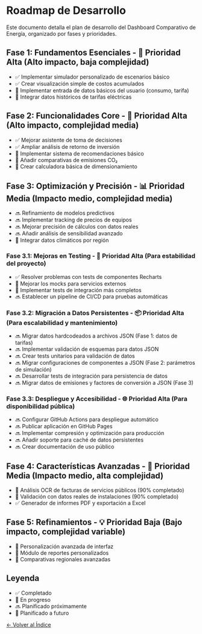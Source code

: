 # Roadmap de Desarrollo

Este documento detalla el plan de desarrollo del Dashboard Comparativo de Energía, organizado por fases y prioridades.

## Fase 1: Fundamentos Esenciales - 🎯 Prioridad Alta (Alto impacto, baja complejidad)

- ✅ Implementar simulador personalizado de escenarios básico
- ✅ Crear visualización simple de costos acumulados
- 🔄 Implementar entrada de datos básicos del usuario (consumo, tarifa)
- 🔄 Integrar datos históricos de tarifas eléctricas

## Fase 2: Funcionalidades Core - 🎯 Prioridad Alta (Alto impacto, complejidad media)

- ✅ Mejorar asistente de toma de decisiones
- ✅ Ampliar análisis de retorno de inversión
- 🔄 Implementar sistema de recomendaciones básico
- 🔄 Añadir comparativas de emisiones CO₂
- 🔄 Crear calculadora básica de dimensionamiento

## Fase 3: Optimización y Precisión - 📊 Prioridad Media (Impacto medio, complejidad media)

- 🔜 Refinamiento de modelos predictivos
- 🔜 Implementar tracking de precios de equipos
- 🔜 Mejorar precisión de cálculos con datos reales
- 🔜 Añadir análisis de sensibilidad avanzado
- 🔄 Integrar datos climáticos por región

### Fase 3.1: Mejoras en Testing - 🧪 Prioridad Alta (Para estabilidad del proyecto)

- ✅ Resolver problemas con tests de componentes Recharts
- 🔄 Mejorar los mocks para servicios externos
- 🔄 Implementar tests de integración más completos
- 🔜 Establecer un pipeline de CI/CD para pruebas automáticas

### Fase 3.2: Migración a Datos Persistentes - 📦 Prioridad Alta (Para escalabilidad y mantenimiento)

- 🔜 Migrar datos hardcodeados a archivos JSON (Fase 1: datos de tarifas)
- 🔜 Implementar validación de esquemas para datos JSON
- 🔜 Crear tests unitarios para validación de datos
- 🔜 Migrar configuraciones de componentes a JSON (Fase 2: parámetros de simulación)
- 🔜 Desarrollar tests de integración para persistencia de datos
- 🔜 Migrar datos de emisiones y factores de conversión a JSON (Fase 3)

### Fase 3.3: Despliegue y Accesibilidad - 🌐 Prioridad Alta (Para disponibilidad pública)

- 🔜 Configurar GitHub Actions para despliegue automático
- 🔜 Publicar aplicación en GitHub Pages
- 🔜 Implementar compresión y optimización para producción
- 🔜 Añadir soporte para caché de datos persistentes
- 🔜 Crear documentación de uso público

## Fase 4: Características Avanzadas - 🚀 Prioridad Media (Impacto medio, alta complejidad)

- 🔄 Análisis OCR de facturas de servicios públicos (90% completado)
- 🔄 Validación con datos reales de instalaciones (90% completado)
- ✅ Generador de informes PDF y exportación a Excel

## Fase 5: Refinamientos - 💡 Prioridad Baja (Bajo impacto, complejidad variable)

- 📅 Personalización avanzada de interfaz
- 📅 Módulo de reportes personalizados
- 📅 Comparativas regionales avanzadas

## Leyenda

- ✅ Completado
- 🔄 En progreso
- 🔜 Planificado próximamente
- 📅 Planificado a futuro

[← Volver al Índice](../README.md)
